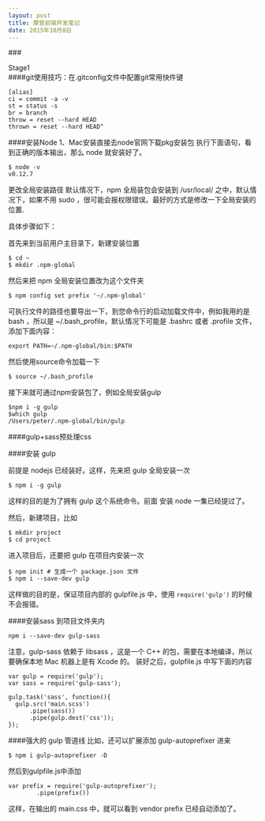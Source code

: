 ```yaml
---
layout: post
title: 摩登前端开发笔记
date: 2015年10月8日
---
```


###<div style="text-align">Stage1</div>
####git使用技巧：在.gitconfig文件中配置git常用快件键
```
[alias]
ci = commit -a -v
st = status -s
br = branch
throw = reset --hard HEAD
thrown = reset --hard HEAD^
```

####安装Node
1、Mac安装直接去node官网下载pkg安装包
执行下面语句，看到正确的版本输出，那么 node 就安装好了。
```
$ node -v
v0.12.7
```
更改全局安装路径
默认情况下，npm 全局装包会安装到 /usr/local/ 之中，默认情况下，如果不用 sudo ，很可能会报权限错误。最好的方式是修改一下全局安装的位置.<br>

具体步骤如下：<br>

首先来到当前用户主目录下，新建安装位置<br>
```
$ cd ~
$ mkdir .npm-global
```
然后来把 npm 全局安装位置改为这个文件夹<br>
```
$ npm config set prefix '~/.npm-global'
```
可执行文件的路径也要导出一下，到您命令行的启动加载文件中，例如我用的是bash ，所以是 ~/.bash_profile，默认情况下可能是 .bashrc 或者 .profile 文件，添加下面内容：
```
export PATH=~/.npm-global/bin:$PATH
```
然后使用source命令加载一下
```
$ source ~/.bash_profile
```
接下来就可通过npm安装包了，例如全局安装gulp
```
$npm i -g gulp
$which gulp
/Users/peter/.npm-global/bin/gulp
```
####gulp+sass预处理css

####安装 gulp

前提是 nodejs 已经装好。这样，先来把 gulp 全局安装一次<br>
```
$ npm i -g gulp
```
这样的目的是为了拥有 gulp 这个系统命令。前面 安装 node 一集已经提过了。<br>

然后，新建项目，比如<br>
```
$ mkdir project
$ cd project
```
进入项目后，还要把 gulp 在项目内安装一次
```
$ npm init # 生成一个 package.json 文件
$ npm i --save-dev gulp
```
这样做的目的是，保证项目内部的 gulpfile.js 中，使用 `require('gulp')` 的时候不会报错。

####安装sass
到项目文件夹内
```
npm i --save-dev gulp-sass
```
注意，gulp-sass 依赖于 libsass ，这是一个 C++ 的包，需要在本地编译，所以要确保本地 Mac 机器上是有 Xcode 的。 装好之后，gulpfile.js 中写下面的内容
```
var gulp = require('gulp');
var sass = require('gulp-sass');

gulp.task('sass', function(){
  gulp.src('main.scss')
      .pipe(sass())
      .pipe(gulp.dest('css'));
});
```
####强大的 gulp 管道线
比如，还可以扩展添加 gulp-autoprefixer 进来

```
$ npm i gulp-autoprefixer -D
```
然后到gulpfile.js中添加
```
var prefix = require('gulp-autoprefixer');
        .pipe(prefix())
```
这样，在输出的 main.css 中，就可以看到 vendor prefix 已经自动添加了。




